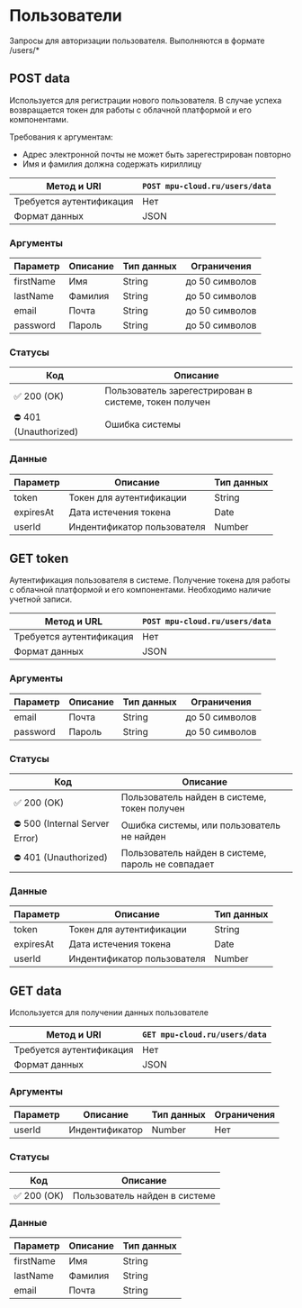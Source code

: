 # Пользователи

Запросы для авторизации пользователя. Выполняются в  формате /users/*

## POST data

Используется для регистрации нового пользователя. В случае успеха возвращается токен для работы с облачной платформой и его компонентами.

Требования к аргументам:
- Адрес электронной почты не может быть зарегестрирован повторно
- Имя и фамилия должна содержать кириллицу

| Метод и URI              | ```POST mpu-cloud.ru/users/data``` |
|--------------------------|------------------------------------|
| Требуется аутентификация | Нет                                |
| Формат данных            | JSON                               |

### Аргументы

| Параметр  | Описание | Тип данных | Ограничения    |
|-----------|----------|------------|----------------|
| firstName | Имя      | String     | до 50 символов |
| lastName  | Фамилия  | String     | до 50 символов |
| email     | Почта    | String     | до 50 символов |
| password  | Пароль   | String     | до 50 символов |

### Статусы

| Код                  | Описание                                              |
|----------------------|-------------------------------------------------------|
| ✅ 200 (OK)           | Пользователь зарегестрирован в системе, токен получен |
| ⛔️ 401 (Unauthorized) | Ошибка системы                                        |

### Данные

| Параметр  | Описание                    | Тип данных |
|-----------|-----------------------------|------------|
| token     | Токен для аутентификации    | String     |
| expiresAt | Дата истечения токена       | Date       |
| userId    | Индентификатор пользователя | Number     |


## GET token

Аутентификация пользователя в системе. Получение токена для работы с облачной платформой и его компонентами. Необходимо наличие учетной записи.

| Метод и URL              | ```POST mpu-cloud.ru/users/data``` |
|--------------------------|------------------------------------|
| Требуется аутентификация | Нет                                |
| Формат данных            | JSON                               |

### Аргументы

| Параметр | Описание | Тип данных | Ограничения    |
|----------|----------|------------|----------------|
| email    | Почта    | String     | до 50 символов |
| password | Пароль   | String     | до 50 символов |

### Статусы

| Код                           | Описание                                           |
|-------------------------------|----------------------------------------------------|
| ✅ 200 (OK)                    | Пользователь найден в системе, токен получен       |
| ⛔️ 500 (Internal Server Error) | Ошибка системы, или пользователь не найден         |
| ⛔️ 401 (Unauthorized)          | Пользователь найден в системе, пароль не совпадает |

### Данные

| Параметр  | Описание                    | Тип данных |
|-----------|-----------------------------|------------|
| token     | Токен для аутентификации    | String     |
| expiresAt | Дата истечения токена       | Date       |
| userId    | Индентификатор пользователя | Number     |

## GET data

Используется для получении данных пользователе

| Метод и URI              | ```GET mpu-cloud.ru/users/data``` |
|--------------------------|-----------------------------------|
| Требуется аутентификация | Нет                               |
| Формат данных            | JSON                              |

### Аргументы

| Параметр | Описание       | Тип данных | Ограничения |
|----------|----------------|------------|-------------|
| userId   | Индентификатор | Number     | Нет         |

### Статусы

| Код        | Описание                      |
|------------|-------------------------------|
| ✅ 200 (OK) | Пользователь найден в системе |

### Данные

| Параметр  | Описание | Тип данных |
|-----------|----------|------------|
| firstName | Имя      | String     |
| lastName  | Фамилия  | String     |
| email     | Почта    | String     |
